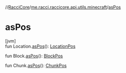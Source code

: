//[RacciCore](../../index.md)/[me.racci.raccicore.api.utils.minecraft](index.md)/[asPos](as-pos.md)

# asPos

[jvm]\
fun Location.[asPos](as-pos.md)(): [LocationPos](-location-pos/index.md)

fun Block.[asPos](as-pos.md)(): [BlockPos](-block-pos/index.md)

fun Chunk.[asPos](as-pos.md)(): [ChunkPos](-chunk-pos/index.md)
